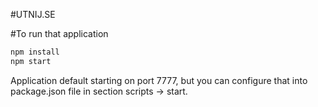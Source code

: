 #UTNIJ.SE

#To run that application
```bash
npm install
npm start
```

Application default starting on port 7777, but you can configure that into package.json file in section scripts -> start.
